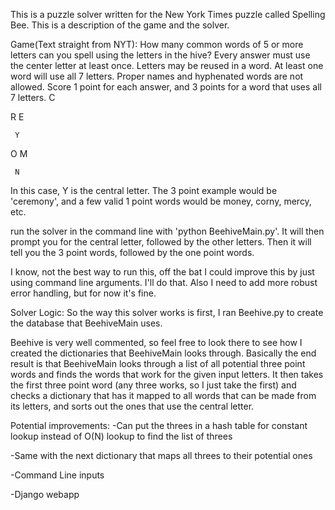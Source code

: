 This is a puzzle solver written for the New York Times puzzle called Spelling Bee. This is a description of the game and the solver.

Game(Text straight from NYT): How many common words of 5 or more letters can you spell using the letters in the hive? Every answer must use the center letter at least once. Letters may be reused in a word. At least one word will use all 7 letters. Proper names and hyphenated words are not allowed. Score 1 point for each answer, and 3 points for a word that uses all 7 letters.
     C

  R     E

     Y

  O     M

     N 

In this case, Y is the central letter. The 3 point example would be 'ceremony', and a few valid 1 point words would be money, corny, mercy, etc. 

run the solver in the command line with 'python BeehiveMain.py'. It will then prompt you for the central letter, followed by the other letters. Then it will tell you the 3 point words, followed by the one point words. 

I know, not the best way to run this, off the bat I could improve this by just using command line arguments. I'll do that. Also I need to add more robust error handling, but for now it's fine. 

Solver Logic: So the way this solver works is first, I ran Beehive.py to create the database that BeehiveMain uses.

Beehive is very well commented, so feel free to look there to see how I created the dictionaries that BeehiveMain looks through. Basically the end result is that BeehiveMain looks through a list of all potential three point words and finds the words that work for the given input letters. It then takes the first three point word (any three works, so I just take the first) and checks a dictionary that has it mapped to all words that can be made from its letters, and sorts out the ones that use the central letter. 

Potential improvements: 
-Can put the threes in a hash table for constant lookup instead of O(N) lookup to find the list of threes

-Same with the next dictionary that maps all threes to their potential ones

-Command Line inputs

-Django webapp